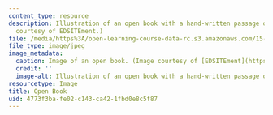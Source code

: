 ```yaml
---
content_type: resource
description: Illustration of an open book with a hand-written passage overlaid. (Image
  courtesy of EDSITEment.)
file: /media/https%3A/open-learning-course-data-rc.s3.amazonaws.com/15-269b-literature-ethics-and-authority-fall-2002/4773f3bafe02c143ca421fbd0e8c5f87_15-269bf02.jpg
file_type: image/jpeg
image_metadata:
  caption: Image of an open book. (Image courtesy of [EDSITEment](https://edsitement.neh.gov/).)
  credit: ''
  image-alt: Illustration of an open book with a hand-written passage overlaid.
resourcetype: Image
title: Open Book
uid: 4773f3ba-fe02-c143-ca42-1fbd0e8c5f87
---
```

